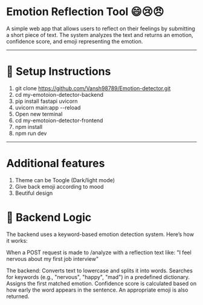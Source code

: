 # Emotion Reflection Tool 😄😢😠

A simple web app that allows users to reflect on their feelings by submitting a short piece of text. The system analyzes the text and returns an emotion, confidence score, and emoji representing the emotion.

---

# 🚀 Setup Instructions

1) git clone https://github.com/Vansh98789/Emotion-detector.git
2) cd my-emotoion-detector-backend
3) pip install fastapi uvicorn
4) uvicorn main:app --reload
5) Open new terminal 
6) cd my-emotoion-detector-frontend
7) npm install
8) npm run dev

---
<h1>Additional features</h1>
<ol>
  <li>Theme can be Toogle (Dark/light mode)</li>
  <li>Give back emoji according to mood </li>
  <li>Beutiful design</li>
</ol>

<h1>🧠 Backend Logic</h1>
The backend uses a keyword-based emotion detection system. Here’s how it works:

When a POST request is made to /analyze with a reflection text like:
"I feel nervous about my first job interview"

The backend:
Converts text to lowercase and splits it into words.
Searches for keywords (e.g., "nervous", "happy", "mad") in a predefined dictionary.
Assigns the first matched emotion.
Confidence score is calculated based on how early the word appears in the sentence.
An appropriate emoji is also returned.

